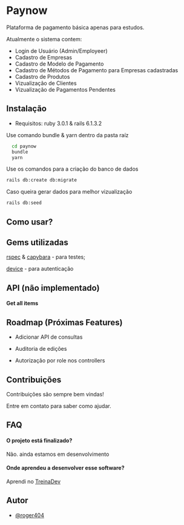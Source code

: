 
# Paynow

Plataforma de pagamento básica apenas para estudos.

Atualmente o sistema contem:

* Login de Usuário (Admin/Employeer)
* Cadastro de Empresas
* Cadastro de Modelo de Pagamento
* Cadastro de Métodos de Pagamento para Empresas cadastradas
* Cadastro de Produtos
* Vizualização de Clientes
* Vizualização de Pagamentos Pendentes

## Instalação 

- Requisitos: ruby 3.0.1 & rails 6.1.3.2

Use comando bundle & yarn dentro da pasta raíz

```bash 
  cd paynow
  bundle
  yarn
```
Use os comandos para a criação do banco de dados

```bash
rails db:create db:migrate
```

Caso queira gerar dados para melhor vizualização

```bash
rails db:seed
```
## Como usar?



  
## Gems utilizadas

 [rspec](https://github.com/rspec/rspec-rails) & [capybara](https://github.com/teamcapybara/capybara) - para testes;
 
 [device](https://github.com/heartcombo/devise) - para autenticação
 

  
## API (não implementado)

#### Get all items



  
## Roadmap (Próximas Features)

- Adicionar API de consultas

- Auditoria de edições

- Autorização por role nos controllers
## Contribuições

Contribuições são sempre bem vindas!

Entre em contato para saber como ajudar.

  
## FAQ

#### O projeto está finalizado?

Não. ainda estamos em desenvolvimento

#### Onde aprendeu a desenvolver esse software?

Aprendi no [TreinaDev](https://treinadev.com.br)

  
## Autor

- [@roger404](https://github.com/rog404)

  
